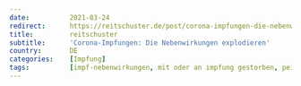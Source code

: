 ```yaml
---
date:          2021-03-24
redirect:      https://reitschuster.de/post/corona-impfungen-die-nebenwirkungen-explodieren/
title:         reitschuster
subtitle:      'Corona-Impfungen: Die Nebenwirkungen explodieren'
country:       DE
categories:    [Impfung]
tags:          [impf-nebenwirkungen, mit oder an impfung gestorben, pei]
---
```

